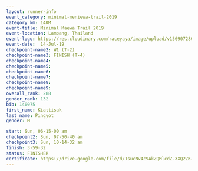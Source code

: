 ```yaml
---
layout: runner-info 
event_category: minimal-meniewa-trail-2019 
category_km: 14KM 
event-title: Minimal Maewa Trail 2019 
event-location: Lampang, Thailand 
event-logo: https://res.cloudinary.com/raceyaya/image/upload/v1569072805/logo/minimal-trail_ktnvsp.jpg 
event-date:  14-Jul-19 
checkpoint-name2: W1 (T-2) 
checkpoint-name3: FINISH (T-4) 
checkpoint-name4: 
checkpoint-name5: 
checkpoint-name6: 
checkpoint-name7: 
checkpoint-name8: 
checkpoint-name9: 
overall_rank: 288
gender_rank: 132
bib: 140075
first_name: Kiattisak
last_name: Pingyot
gender: M

start: Sun, 06-15-00 am
checkpoint2: Sun, 07-50-40 am
checkpoint3: Sun, 10-14-32 am
finish: 3-59-32
status: FINISHER
certificate: https://drive.google.com/file/d/1sucNv4c9AkZQMlcdZ-XXQ2ZKJvDCK-F3/view?usp=sharing
---
```


